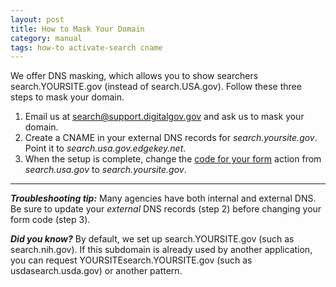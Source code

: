 ```yaml
---
layout: post
title: How to Mask Your Domain
category: manual
tags: how-to activate-search cname 
---
```


We offer DNS masking, which allows you to show searchers search.YOURSITE.gov (instead of search.USA.gov). Follow these three steps to mask your domain.

1. Email us at <search@support.digitalgov.gov> and ask us to mask your domain.
2. Create a CNAME in your external DNS records for *search.yoursite.gov*. Point it to *search.usa.gov.edgekey.net*. 
3. When the setup is complete, change the [code for your form](/manual/code.html) action from *search.usa.gov* to *search.yoursite.gov*.

---

***Troubleshooting tip:*** Many agencies have both internal and external DNS. Be
sure to update your *external* DNS records (step 2) before changing your form code (step 3).

***Did you know?*** By default, we set up search.YOURSITE.gov (such as search.nih.gov). If this subdomain is already used by another application, you can request YOURSITEsearch.YOURSITE.gov (such as usdasearch.usda.gov) or another pattern.